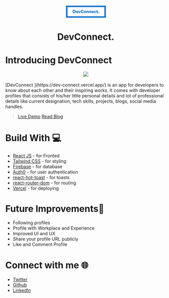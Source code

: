 <p align="center">
  <a href="https://dev-connect.vercel.app">
    <img alt="Slickr" src="src/images/logo.png" width="125" />
  </a>
</p>
<h1 align="center">DevConnect.</h1>

# Introducing DevConnect
<p align="center"><img src="src/images/Home.jpg" width="600" /></p>
[DevConnect ](https://dev-connect.vercel.app/) is an app for developers to know about each other and their inspiring works. It comes with developer profiles that consists of his/her little personal details and lot of professional details like current designation, tech skills, projects, blogs, social media handles.


> [Live Demo](https://dev-connect.vercel.app/)
> [Read Blog]()

# Build With 💻

- [React JS](https://reactjs.org/) - for Fronted
- [Tailwind CSS](https://tailwindcss.com/) - for styling
- [Firebase](https://firebase.google.com/) - for database
- [Auth0](https://auth0.com/) - for user authentication
- [react-hot-toast](https://react-hot-toast.com/) - for toasts
- [react-router-dom](https://reactrouter.com/web/guides/quick-start) - for routing
- [Vercel](https://auth0.com/) - for deploying

# Future Improvements🔮

- Following profiles
- Profile with Workplace and Experience
- Improved UI and UX
- Share your profile URL publicly
- Like and Comment Profile

# Connect with me 🌐
 
- [Twitter](https://twitter.com/Nimalan_) 
- [Github](https://github.com/nimalansivakumar) 
- [LinkedIn](https://www.linkedin.com/in/nimalan-sivakumar-743507203/)